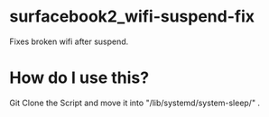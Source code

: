 # surfacebook2_wifi-suspend-fix
Fixes broken wifi after suspend.

# How do I use this?
Git Clone the Script and move it into "/lib/systemd/system-sleep/" . 
